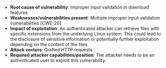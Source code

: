 - **Root cause of vulnerability**: Improper input validation in download features.
- **Weaknesses/vulnerabilities present**: Multiple improper input validation vulnerabilities [CWE-20]
- **Impact of exploitation**: An authenticated attacker can retrieve files with specific extensions from the underlying Linux system. This could lead to the disclosure of sensitive information or potentially further exploitation depending on the content of the files.
- **Attack vectors**: Crafted HTTP requests
- **Required attacker capabilities/position**: The attacker needs to be an authenticated user to exploit this vulnerability.